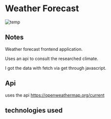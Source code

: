 # Weather Forecast  
   
  
![temp](https://user-images.githubusercontent.com/56805229/83090122-620bab00-a06e-11ea-979f-4706683c5658.gif)

  
## Notes  
  
Weather forecast frontend application.  

Uses an api to consult the researched climate.  

I got the data with fetch via get through javascript.  

## Api  

uses the api https://openweathermap.org/current 
  
## technologies used  

